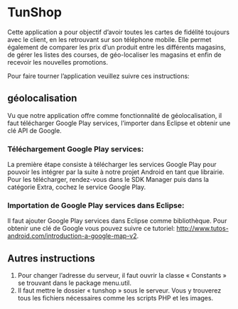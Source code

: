 # TunShop
Cette application a pour objectif d’avoir toutes les cartes de fidélité toujours avec le client, en les retrouvant sur son téléphone mobile. Elle permet également de comparer les prix d’un produit entre les différents magasins, de gérer les listes des courses, de géo-localiser les magasins et enfin de recevoir les nouvelles promotions.

Pour faire tourner l’application veuillez suivre ces instructions:
## géolocalisation
Vu que notre application offre comme fonctionnalité de  géolocalisation, il faut télécharger Google Play services, l’importer dans Eclipse et obtenir une clé API de Google.
### Téléchargement Google Play services:
La première étape consiste à télécharger les services Google Play pour pouvoir les intégrer par la suite à notre projet Android en tant que librairie.
Pour les télécharger, rendez-vous dans le SDK Manager puis dans la catégorie Extra, cochez le service Google Play.

### Importation de Google Play services dans Eclipse:
Il faut ajouter Google Play services dans Eclipse comme bibliothèque. Pour obtenir une clé de Google vous pouvez suivre ce tutoriel: http://www.tutos-android.com/introduction-a-google-map-v2.

## Autres instructions
1. Pour changer l’adresse du serveur, il faut ouvrir la classe « Constants » se trouvant dans le package menu.util.
2. Il faut mettre le dossier « tunshop » sous le serveur. Vous y trouverez tous les fichiers nécessaires comme les scripts PHP  et les images.
